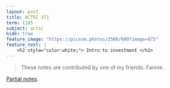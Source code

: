 ```yaml
---
layout: post
title: ACTSC 371
term: 1185
subject: actsc
hide: true
feature_image: "https://picsum.photos/2560/600?image=875"
feature_text: |
    <h2 style="color:white;"> Intro to investment </h2>
---
```


 > These notes are contributed by one of my friends: Fannie.

[Partial notes](/markdown/1185/actsc371/).

